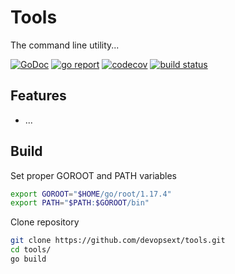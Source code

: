 # Tools

The command line utility...

[![GoDoc](https://godoc.org/github.com/devopsext/tools?status.svg)](https://godoc.org/github.com/devopsext/tools)
[![go report](	https://goreportcard.com/badge/github.com/devopsext/tools)](https://goreportcard.com/report/github.com/devopsext/tools)
[![codecov](https://codecov.io/gh/devopsext/tools/branch/master/graph/badge.svg?token=EDXEG24VZV)](https://codecov.io/gh/devopsext/tools)
[![build status](https://travis-ci.com/devopsext/tools.svg?branch=main)](https://app.travis-ci.com/github/devopsext/tools)

## Features

- ...

## Build

Set proper GOROOT and PATH variables
```sh
export GOROOT="$HOME/go/root/1.17.4"
export PATH="$PATH:$GOROOT/bin"
```

Clone repository
```sh
git clone https://github.com/devopsext/tools.git
cd tools/
go build
```



